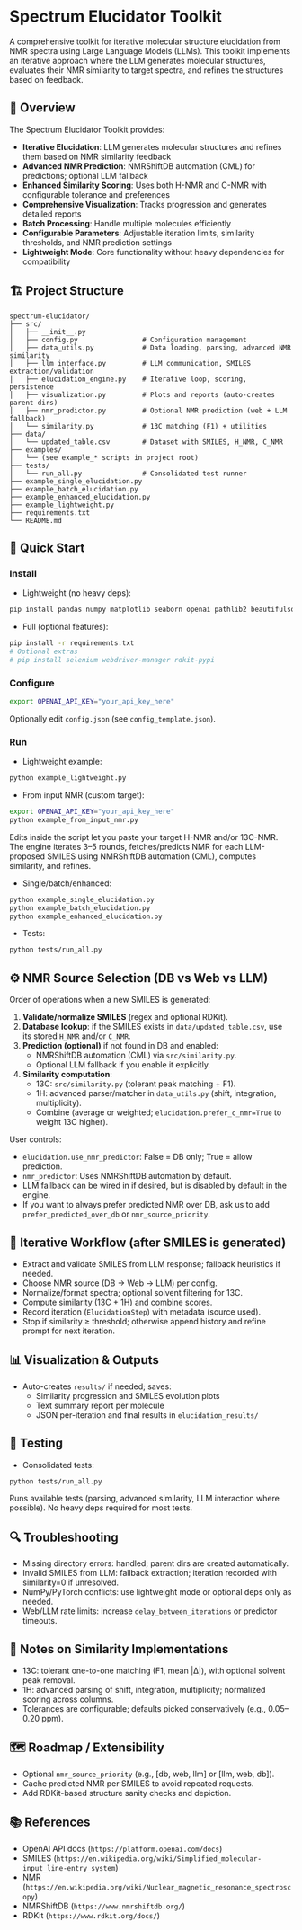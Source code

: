 # Spectrum Elucidator Toolkit

A comprehensive toolkit for iterative molecular structure elucidation from NMR spectra using Large Language Models (LLMs). This toolkit implements an iterative approach where the LLM generates molecular structures, evaluates their NMR similarity to target spectra, and refines the structures based on feedback.

## 🎯 Overview

The Spectrum Elucidator Toolkit provides:

- **Iterative Elucidation**: LLM generates molecular structures and refines them based on NMR similarity feedback
- **Advanced NMR Prediction**: NMRShiftDB automation (CML) for predictions; optional LLM fallback
- **Enhanced Similarity Scoring**: Uses both H-NMR and C-NMR with configurable tolerance and preferences
- **Comprehensive Visualization**: Tracks progression and generates detailed reports
- **Batch Processing**: Handle multiple molecules efficiently
- **Configurable Parameters**: Adjustable iteration limits, similarity thresholds, and NMR prediction settings
- **Lightweight Mode**: Core functionality without heavy dependencies for compatibility

## 🏗️ Project Structure

```
spectrum-elucidator/
├── src/
│   ├── __init__.py
│   ├── config.py                # Configuration management
│   ├── data_utils.py            # Data loading, parsing, advanced NMR similarity
│   ├── llm_interface.py         # LLM communication, SMILES extraction/validation
│   ├── elucidation_engine.py    # Iterative loop, scoring, persistence
│   ├── visualization.py         # Plots and reports (auto-creates parent dirs)
│   ├── nmr_predictor.py         # Optional NMR prediction (web + LLM fallback)
│   └── similarity.py            # 13C matching (F1) + utilities
├── data/
│   └── updated_table.csv        # Dataset with SMILES, H_NMR, C_NMR
├── examples/
│   └── (see example_* scripts in project root)
├── tests/
│   └── run_all.py               # Consolidated test runner
├── example_single_elucidation.py
├── example_batch_elucidation.py
├── example_enhanced_elucidation.py
├── example_lightweight.py
├── requirements.txt
└── README.md
```

## 🚀 Quick Start

### Install

- Lightweight (no heavy deps):
```bash
pip install pandas numpy matplotlib seaborn openai pathlib2 beautifulsoup4 urllib3
```

- Full (optional features):
```bash
pip install -r requirements.txt
# Optional extras
# pip install selenium webdriver-manager rdkit-pypi
```

### Configure

```bash
export OPENAI_API_KEY="your_api_key_here"
```
Optionally edit `config.json` (see `config_template.json`).

### Run

- Lightweight example:
```bash
python example_lightweight.py
```

- From input NMR (custom target):
```bash
export OPENAI_API_KEY="your_api_key_here"
python example_from_input_nmr.py
```
Edits inside the script let you paste your target H-NMR and/or 13C-NMR. The engine iterates 3–5 rounds, fetches/predicts NMR for each LLM-proposed SMILES using NMRShiftDB automation (CML), computes similarity, and refines.

- Single/batch/enhanced:
```bash
python example_single_elucidation.py
python example_batch_elucidation.py
python example_enhanced_elucidation.py
```

- Tests:
```bash
python tests/run_all.py
```

## ⚙️ NMR Source Selection (DB vs Web vs LLM)

Order of operations when a new SMILES is generated:

1. **Validate/normalize SMILES** (regex and optional RDKit).
2. **Database lookup**: if the SMILES exists in `data/updated_table.csv`, use its stored `H_NMR` and/or `C_NMR`.
3. **Prediction (optional)** if not found in DB and enabled:
   - NMRShiftDB automation (CML) via `src/similarity.py`.
   - Optional LLM fallback if you enable it explicitly.
4. **Similarity computation**:
   - 13C: `src/similarity.py` (tolerant peak matching + F1).
   - 1H: advanced parser/matcher in `data_utils.py` (shift, integration, multiplicity).
   - Combine (average or weighted; `elucidation.prefer_c_nmr=True` to weight 13C higher).

User controls:
- `elucidation.use_nmr_predictor`: False = DB only; True = allow prediction.
- `nmr_predictor`: Uses NMRShiftDB automation by default.
- LLM fallback can be wired in if desired, but is disabled by default in the engine.
- If you want to always prefer predicted NMR over DB, ask us to add `prefer_predicted_over_db` or `nmr_source_priority`.

## 🔁 Iterative Workflow (after SMILES is generated)

- Extract and validate SMILES from LLM response; fallback heuristics if needed.
- Choose NMR source (DB → Web → LLM) per config.
- Normalize/format spectra; optional solvent filtering for 13C.
- Compute similarity (13C + 1H) and combine scores.
- Record iteration (`ElucidationStep`) with metadata (source used).
- Stop if similarity ≥ threshold; otherwise append history and refine prompt for next iteration.

## 📊 Visualization & Outputs

- Auto-creates `results/` if needed; saves:
  - Similarity progression and SMILES evolution plots
  - Text summary report per molecule
  - JSON per-iteration and final results in `elucidation_results/`

## 🧪 Testing

- Consolidated tests:
```bash
python tests/run_all.py
```
Runs available tests (parsing, advanced similarity, LLM interaction where possible). No heavy deps required for most tests.

## 🔍 Troubleshooting

- Missing directory errors: handled; parent dirs are created automatically.
- Invalid SMILES from LLM: fallback extraction; iteration recorded with similarity=0 if unresolved.
- NumPy/PyTorch conflicts: use lightweight mode or optional deps only as needed.
- Web/LLM rate limits: increase `delay_between_iterations` or predictor timeouts.

## 📌 Notes on Similarity Implementations

- 13C: tolerant one-to-one matching (F1, mean |Δ|), with optional solvent peak removal.
- 1H: advanced parsing of shift, integration, multiplicity; normalized scoring across columns.
- Tolerances are configurable; defaults picked conservatively (e.g., 0.05–0.20 ppm).

## 🗺️ Roadmap / Extensibility

- Optional `nmr_source_priority` (e.g., [db, web, llm] or [llm, web, db]).
- Cache predicted NMR per SMILES to avoid repeated requests.
- Add RDKit-based structure sanity checks and depiction.

## 📚 References

- OpenAI API docs (`https://platform.openai.com/docs`)
- SMILES (`https://en.wikipedia.org/wiki/Simplified_molecular-input_line-entry_system`)
- NMR (`https://en.wikipedia.org/wiki/Nuclear_magnetic_resonance_spectroscopy`)
- NMRShiftDB (`https://www.nmrshiftdb.org/`)
- RDKit (`https://www.rdkit.org/docs/`)

